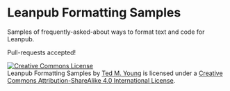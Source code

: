 Leanpub Formatting Samples
==================

Samples of frequently-asked-about ways to format text and code for Leanpub.

Pull-requests accepted!

<a rel="license" href="http://creativecommons.org/licenses/by-sa/4.0/"><img alt="Creative Commons License" style="border-width:0" src="http://i.creativecommons.org/l/by-sa/4.0/88x31.png" /></a><br /><span xmlns:dct="http://purl.org/dc/terms/" href="http://purl.org/dc/dcmitype/Text" property="dct:title" rel="dct:type">Leanpub Formatting Samples</span> by <a xmlns:cc="http://creativecommons.org/ns#" href="http://jitterted.com" property="cc:attributionName" rel="cc:attributionURL">Ted M. Young</a> is licensed under a <a rel="license" href="http://creativecommons.org/licenses/by-sa/4.0/">Creative Commons Attribution-ShareAlike 4.0 International License</a>.
